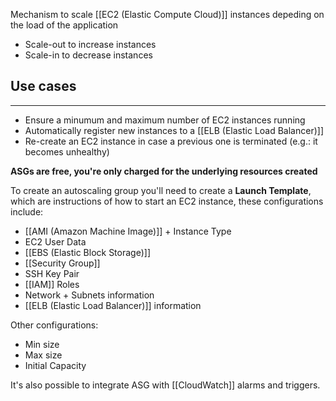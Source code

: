 Mechanism to scale [[EC2 (Elastic Compute Cloud)]] instances depeding on the load of the application
- Scale-out to increase instances
- Scale-in to decrease instances

## Use cases
---
- Ensure a minumum and maximum number of EC2 instances running
- Automatically register new instances to a [[ELB (Elastic Load Balancer)]]
- Re-create an EC2 instance in case a previous one is terminated (e.g.: it becomes unhealthy)

__ASGs are free, you're only charged for the underlying resources created__

To create an autoscaling group you'll need to create a __Launch Template__, which are instructions of how to start an EC2 instance, these configurations include:
- [[AMI (Amazon Machine Image)]] + Instance Type
- EC2 User Data
- [[EBS (Elastic Block Storage)]]
- [[Security Group]]
- SSH Key Pair
- [[IAM]] Roles
- Network + Subnets information
- [[ELB (Elastic Load Balancer)]] information

Other configurations:
- Min size
- Max size
- Initial Capacity


It's also possible to integrate ASG with [[CloudWatch]] alarms and triggers.